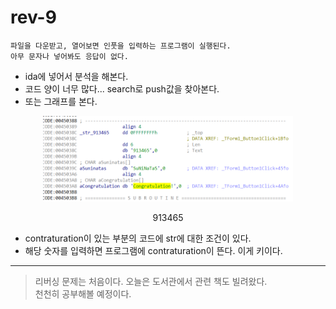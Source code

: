# rev-9

    파일을 다운받고, 열어보면 인풋을 입력하는 프로그램이 실행된다. 
    아무 문자나 넣어봐도 응답이 없다. 

- ida에 넣어서 분석을 해본다. 
- 코드 양이 너무 많다... search로 push값을 찾아본다.
- 또는 그래프를 본다. 

<p align="center">
<img src="../images/Suninatas/rev-9.PNG" width="400" >
<p align="center">913465</p>
</p>

- contraturation이 있는 부분의 코드에 str에 대한 조건이 있다. 
- 해당 숫자를 입력하면 프로그램에 contraturation이 뜬다. 이게 키이다.   

***
>리버싱 문제는 처음이다. 오늘은 도서관에서 관련 책도 빌려왔다.   
천천히 공부해볼 예정이다.